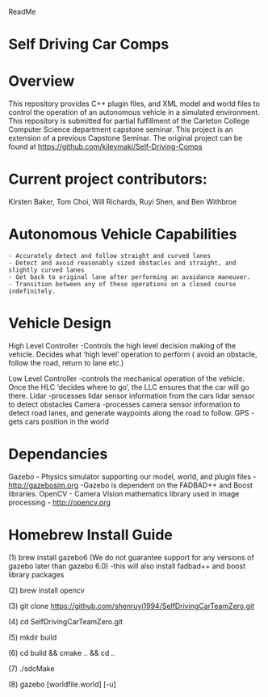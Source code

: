 ReadMe

# Self Driving Car Comps

# Overview
This repository provides  C++ plugin files, and XML model and world files to control the operation of an autonomous vehicle in a simulated environment.
This repository is submitted for partial fulfillment of the Carleton College Computer Science department capstone seminar.
This project is an extension of a previous Capstone Seminar.  The original project can be found at https://github.com/kileymaki/Self-Driving-Comps

# Current project contributors: 
Kirsten Baker, Tom Choi, Will Richards, Ruyi Shen, and Ben Withbroe


# Autonomous Vehicle Capabilities
	- Accurately detect and follow straight and curved lanes
	- Detect and avoid reasonably sized obstacles and straight, and slightly curved lanes
	- Get back to original lane after performing an avoidance maneuver.
	- Transition between any of these operations on a closed course indefinitely.

# Vehicle Design
High Level Controller
	-Controls the high level decision making of the vehicle.  Decides what ‘high level’ operation to perform ( avoid an obstacle, follow the road, return to lane etc.)

Low Level Controller 
	-controls the mechanical operation of the vehicle.  Once the HLC ‘decides where to go’, the LLC ensures that the car will go there.
Lidar
	-processes lidar sensor information from the cars lidar sensor to detect obstacles
Camera 
	-processes camera sensor information to detect road lanes, and generate waypoints along the road to follow.
GPS
	-gets cars position in the world

# Dependancies
Gazebo - Physics simulator supporting our model, world, and plugin files -http://gazebosim.org
	-Gazebo is dependent on the FADBAD++ and Boost libraries.
OpenCV - Camera Vision mathematics library used in image processing - http://opencv.org


# Homebrew Install Guide
(1) brew install gazebo6 (We do not guarantee support for any versions of gazebo later than gazebo 6.0)
	-this will also install fadbad++ and boost library packages

(2) brew install opencv

(3) git clone https://github.com/shenruyi1994/SelfDrivingCarTeamZero.git

(4) cd SelfDrivingCarTeamZero.git

(5) mkdir build

(6) cd build && cmake .. && cd ..

(7) ./sdcMake

(8) gazebo [worldfile.world] [-u]
